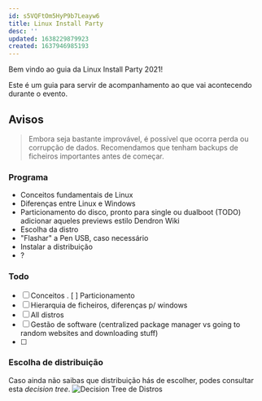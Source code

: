 ```yaml
---
id: s5VQFtOm5HyP9b7Leayw6
title: Linux Install Party
desc: ''
updated: 1638229879923
created: 1637946985193
---
```


Bem vindo ao guia da Linux Install Party 2021!

Este é um guia para servir de acompanhamento ao que vai acontecendo durante o evento.

## Avisos
> Embora seja bastante improvável, é possível que ocorra perda ou corrupção de dados. Recomendamos que tenham backups de ficheiros importantes antes de começar.

### Programa
 - Conceitos fundamentais de Linux
 - Diferenças entre Linux e Windows
 - Particionamento do disco, pronto para single ou dualboot
 (TODO) adicionar aqueles previews estilo Dendron Wiki
 - Escolha da distro
 - "Flashar" a Pen USB, caso necessário
 - Instalar a distribuição
 - ?

### Todo
 - [ ] Conceitos
 . [ ] Particionamento
 - [ ] Hierarquia de ficheiros, diferenças p/ windows
 - [ ] All distros
 - [ ] Gestão de software (centralized package manager vs going to random websites and downloading stuff)
 - [ ] 

### Escolha de distribuição

Caso ainda não saibas que distribuição hás de escolher, podes consultar esta _decision tree_.
![Decision Tree de Distros](https://cdn.discordapp.com/attachments/878358615117922345/915026433338908742/a696db6c-9ebd-44cc-b80b-9d4f1639c404.png)

